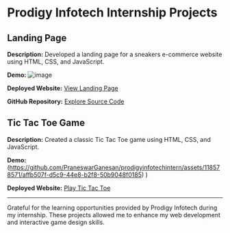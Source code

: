 # Prodigy Infotech Internship Projects

## Landing Page

**Description:** Developed a landing page for a sneakers e-commerce website using HTML, CSS, and JavaScript.

**Demo:** ![image](https://github.com/PraneswarGanesan/prodigyinfotechintern/assets/118578571/2d4ae45a-1eda-473f-8398-6d405f4ba7f0)


**Deployed Website:** [View Landing Page]([landing_page_deployed_url](https://serene-tiramisu-308e0a.netlify.app/))

**GitHub Repository:** [Explore Source Code](landing_page_github_url)

## Tic Tac Toe Game

**Description:** Created a classic Tic Tac Toe game using HTML, CSS, and JavaScript.

**Demo:**(https://github.com/PraneswarGanesan/prodigyinfotechintern/assets/118578571/affb507f-d5c9-44e8-b2f8-50b9048f0185)
)

**Deployed Website:** [Play Tic Tac Toe]([tic_tac_toe_deployed_url](https://beamish-fenglisu-a4222e.netlify.app/))


---

Grateful for the learning opportunities provided by Prodigy Infotech during my internship. These projects allowed me to enhance my web development and interactive game design skills.
